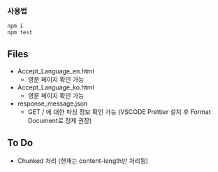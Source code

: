 ### 사용법

```sh
npm i
npm test
```

## Files

- Accept_Language_en.html
  - 영문 페이지 확인 가능
- Accept_Language_ko.html
  - 영문 페이지 확인 가능
- response_message.json
  - GET / 에 대한 파싱 정보 확인 가능 (VSCODE Prettier 설치 후 Format Document로 정제 권장)

## To Do
- Chunked 처리 (현재는 content-length만 처리됨)